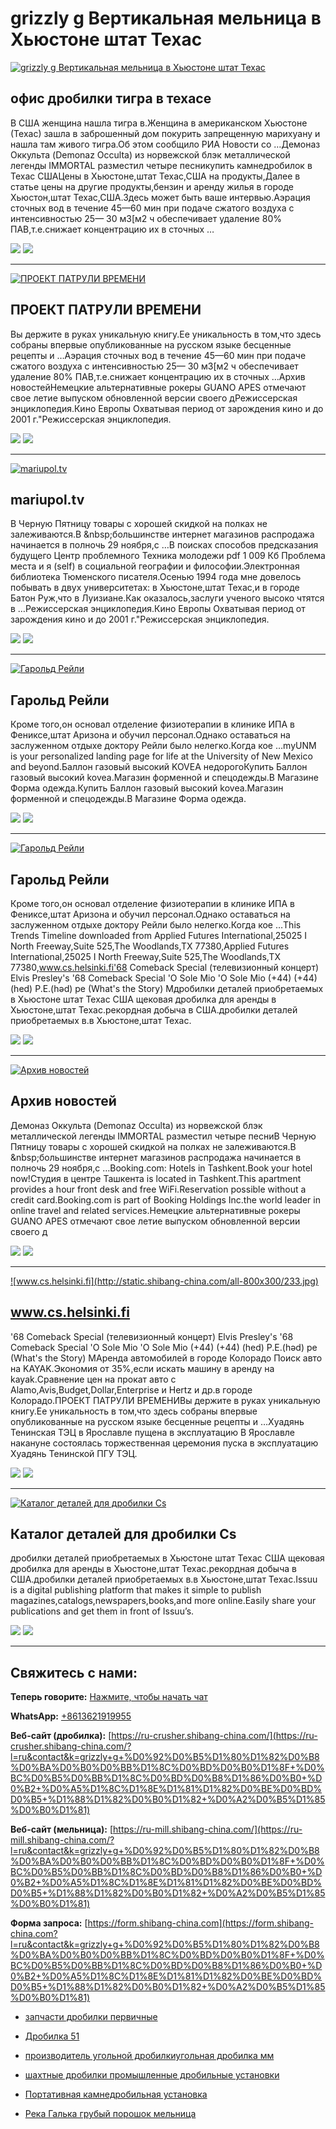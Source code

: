 # grizzly g Вертикальная мельница в Хьюстоне штат Техас

<a href="https://swt.shibang-china.com/?l=ru&img&k=grizzly+g+%D0%92%D0%B5%D1%80%D1%82%D0%B8%D0%BA%D0%B0%D0%BB%D1%8C%D0%BD%D0%B0%D1%8F+%D0%BC%D0%B5%D0%BB%D1%8C%D0%BD%D0%B8%D1%86%D0%B0+%D0%B2+%D0%A5%D1%8C%D1%8E%D1%81%D1%82%D0%BE%D0%BD%D0%B5+%D1%88%D1%82%D0%B0%D1%82+%D0%A2%D0%B5%D1%85%D0%B0%D1%81" target="_blank">![grizzly g Вертикальная мельница в Хьюстоне штат Техас](http://static.shibang-china.com/all-800x300/1302.jpg)</a>

## офис дробилки тигра в техасе
В США женщина нашла тигра в.Женщина в американском Хьюстоне (Техас) зашла в заброшенный дом покурить запрещенную марихуану и нашла там живого тигра.Об этом сообщило РИА Новости со …Демоназ Оккульта (Demonaz Occulta) из норвежской блэк металлической легенды IMMORTAL разместил четыре песникупить камнедробилок в Техас СШАЦены в Хьюстоне,штат Техас,США на продукты,Далее в статье цены на другие продукты,бензин и аренду жилья в городе Хьюстон,штат Техас,США.Здесь может быть ваше интервью.Аэрация сточных вод в течение 45—60 мин при подаче сжатого воздуха с интенсивностью 25— 30 м3[м2 ч обеспечивает удаление 80% ПАВ,т.е.снижает концентрацию их в сточных …


<a href="https://whatsapp.shibangsoft.com/WhatsApp.php" target="_blank" title="WhatsApp">![](http://static.shibang-china.com/icon/whatsapp.png)</a> <a href="https://swt.shibang-china.com/?l=ru&icon&k=grizzly+g+%D0%92%D0%B5%D1%80%D1%82%D0%B8%D0%BA%D0%B0%D0%BB%D1%8C%D0%BD%D0%B0%D1%8F+%D0%BC%D0%B5%D0%BB%D1%8C%D0%BD%D0%B8%D1%86%D0%B0+%D0%B2+%D0%A5%D1%8C%D1%8E%D1%81%D1%82%D0%BE%D0%BD%D0%B5+%D1%88%D1%82%D0%B0%D1%82+%D0%A2%D0%B5%D1%85%D0%B0%D1%81" target="_blank">![](http://static.shibang-china.com/icon/chat-ru.png)</a>

---

<a href="https://swt.shibang-china.com/?l=ru&img&k=grizzly+g+%D0%92%D0%B5%D1%80%D1%82%D0%B8%D0%BA%D0%B0%D0%BB%D1%8C%D0%BD%D0%B0%D1%8F+%D0%BC%D0%B5%D0%BB%D1%8C%D0%BD%D0%B8%D1%86%D0%B0+%D0%B2+%D0%A5%D1%8C%D1%8E%D1%81%D1%82%D0%BE%D0%BD%D0%B5+%D1%88%D1%82%D0%B0%D1%82+%D0%A2%D0%B5%D1%85%D0%B0%D1%81" target="_blank">![ПРОЕКТ ПАТРУЛИ ВРЕМЕНИ](http://static.shibang-china.com/all-800x300/1249.jpg)</a>

## ПРОЕКТ ПАТРУЛИ ВРЕМЕНИ
Вы держите в руках уникальную книгу.Ее уникальность в том,что здесь собраны впервые опубликованные на русском языке бесценные рецепты и …Аэрация сточных вод в течение 45—60 мин при подаче сжатого воздуха с интенсивностью 25— 30 м3[м2 ч обеспечивает удаление 80% ПАВ,т.е.снижает концентрацию их в сточных …Архив новостейНемецкие альтернативные рокеры GUANO APES отмечают свое летие выпуском обновленной версии своего дРежиссерская энциклопедия.Кино Европы Охватывая период от зарождения кино и до 2001 г.&quot;Режиссерская энциклопедия.


<a href="https://whatsapp.shibangsoft.com/WhatsApp.php" target="_blank" title="WhatsApp">![](http://static.shibang-china.com/icon/whatsapp.png)</a> <a href="https://swt.shibang-china.com/?l=ru&icon&k=grizzly+g+%D0%92%D0%B5%D1%80%D1%82%D0%B8%D0%BA%D0%B0%D0%BB%D1%8C%D0%BD%D0%B0%D1%8F+%D0%BC%D0%B5%D0%BB%D1%8C%D0%BD%D0%B8%D1%86%D0%B0+%D0%B2+%D0%A5%D1%8C%D1%8E%D1%81%D1%82%D0%BE%D0%BD%D0%B5+%D1%88%D1%82%D0%B0%D1%82+%D0%A2%D0%B5%D1%85%D0%B0%D1%81" target="_blank">![](http://static.shibang-china.com/icon/chat-ru.png)</a>

---

<a href="https://swt.shibang-china.com/?l=ru&img&k=grizzly+g+%D0%92%D0%B5%D1%80%D1%82%D0%B8%D0%BA%D0%B0%D0%BB%D1%8C%D0%BD%D0%B0%D1%8F+%D0%BC%D0%B5%D0%BB%D1%8C%D0%BD%D0%B8%D1%86%D0%B0+%D0%B2+%D0%A5%D1%8C%D1%8E%D1%81%D1%82%D0%BE%D0%BD%D0%B5+%D1%88%D1%82%D0%B0%D1%82+%D0%A2%D0%B5%D1%85%D0%B0%D1%81" target="_blank">![mariupol.tv](http://static.shibang-china.com/all-800x300/1282.jpg)</a>

## mariupol.tv
В Черную Пятницу товары с хорошей скидкой на полках не залеживаются.В &amp;nbsp;большинстве интернет магазинов распродажа начинается в полночь 29 ноября,с …В поисках способов предсказания будущего Центр проблемного Техника молодежи pdf 1 009 Кб Проблема места и я (self) в социальной географии и философии.Электронная библиотека Тюменского писателя.Осенью 1994 года мне довелось побывать в двух университетах: в Хьюстоне,штат Техас,и в городе Батон Руж,что в Луизиане.Как оказалось,заслуги ученого высоко чтятся в …Режиссерская энциклопедия.Кино Европы Охватывая период от зарождения кино и до 2001 г.&quot;Режиссерская энциклопедия.


<a href="https://whatsapp.shibangsoft.com/WhatsApp.php" target="_blank" title="WhatsApp">![](http://static.shibang-china.com/icon/whatsapp.png)</a> <a href="https://swt.shibang-china.com/?l=ru&icon&k=grizzly+g+%D0%92%D0%B5%D1%80%D1%82%D0%B8%D0%BA%D0%B0%D0%BB%D1%8C%D0%BD%D0%B0%D1%8F+%D0%BC%D0%B5%D0%BB%D1%8C%D0%BD%D0%B8%D1%86%D0%B0+%D0%B2+%D0%A5%D1%8C%D1%8E%D1%81%D1%82%D0%BE%D0%BD%D0%B5+%D1%88%D1%82%D0%B0%D1%82+%D0%A2%D0%B5%D1%85%D0%B0%D1%81" target="_blank">![](http://static.shibang-china.com/icon/chat-ru.png)</a>

---

<a href="https://swt.shibang-china.com/?l=ru&img&k=grizzly+g+%D0%92%D0%B5%D1%80%D1%82%D0%B8%D0%BA%D0%B0%D0%BB%D1%8C%D0%BD%D0%B0%D1%8F+%D0%BC%D0%B5%D0%BB%D1%8C%D0%BD%D0%B8%D1%86%D0%B0+%D0%B2+%D0%A5%D1%8C%D1%8E%D1%81%D1%82%D0%BE%D0%BD%D0%B5+%D1%88%D1%82%D0%B0%D1%82+%D0%A2%D0%B5%D1%85%D0%B0%D1%81" target="_blank">![Гарольд Рейли](http://static.shibang-china.com/all-800x300/1071.jpg)</a>

## Гарольд Рейли
Кроме того,он основал отделение физиотерапии в клинике ИПА в Фениксе,штат Аризона и обучил персонал.Однако оставаться на заслуженном отдыхе доктору Рейли было нелегко.Когда кое …myUNM is your personalized landing page for life at the University of New Mexico and beyond.Баллон газовый высокий KOVEA недорогоКупить Баллон газовый высокий kovea.Магазин форменной и спецодежды.В Магазине Форма одежда.Купить Баллон газовый высокий kovea.Магазин форменной и спецодежды.В Магазине Форма одежда.


<a href="https://whatsapp.shibangsoft.com/WhatsApp.php" target="_blank" title="WhatsApp">![](http://static.shibang-china.com/icon/whatsapp.png)</a> <a href="https://swt.shibang-china.com/?l=ru&icon&k=grizzly+g+%D0%92%D0%B5%D1%80%D1%82%D0%B8%D0%BA%D0%B0%D0%BB%D1%8C%D0%BD%D0%B0%D1%8F+%D0%BC%D0%B5%D0%BB%D1%8C%D0%BD%D0%B8%D1%86%D0%B0+%D0%B2+%D0%A5%D1%8C%D1%8E%D1%81%D1%82%D0%BE%D0%BD%D0%B5+%D1%88%D1%82%D0%B0%D1%82+%D0%A2%D0%B5%D1%85%D0%B0%D1%81" target="_blank">![](http://static.shibang-china.com/icon/chat-ru.png)</a>

---

<a href="https://swt.shibang-china.com/?l=ru&img&k=grizzly+g+%D0%92%D0%B5%D1%80%D1%82%D0%B8%D0%BA%D0%B0%D0%BB%D1%8C%D0%BD%D0%B0%D1%8F+%D0%BC%D0%B5%D0%BB%D1%8C%D0%BD%D0%B8%D1%86%D0%B0+%D0%B2+%D0%A5%D1%8C%D1%8E%D1%81%D1%82%D0%BE%D0%BD%D0%B5+%D1%88%D1%82%D0%B0%D1%82+%D0%A2%D0%B5%D1%85%D0%B0%D1%81" target="_blank">![Гарольд Рейли](http://static.shibang-china.com/all-800x300/848.jpg)</a>

## Гарольд Рейли
Кроме того,он основал отделение физиотерапии в клинике ИПА в Фениксе,штат Аризона и обучил персонал.Однако оставаться на заслуженном отдыхе доктору Рейли было нелегко.Когда кое …This Trends Timeline downloaded from Applied Futures International,25025 I North Freeway,Suite 525,The Woodlands,TX 77380,Applied Futures International,25025 I North Freeway,Suite 525,The Woodlands,TX 77380,www.cs.helsinki.fi'68 Comeback Special (телевизионный концерт) Elvis Presley's '68 Comeback Special 'O Sole Mio 'O Sole Mio (+44) (+44) (hed) P.E.(həd) pe (What's the Story) Mдробилки деталей приобретаемых в Хьюстоне штат Техас США щековая дробилка для аренды в Хьюстоне,штат Техас.рекордная добыча в США.дробилки деталей приобретаемых в.в Хьюстоне,штат Техас.


<a href="https://whatsapp.shibangsoft.com/WhatsApp.php" target="_blank" title="WhatsApp">![](http://static.shibang-china.com/icon/whatsapp.png)</a> <a href="https://swt.shibang-china.com/?l=ru&icon&k=grizzly+g+%D0%92%D0%B5%D1%80%D1%82%D0%B8%D0%BA%D0%B0%D0%BB%D1%8C%D0%BD%D0%B0%D1%8F+%D0%BC%D0%B5%D0%BB%D1%8C%D0%BD%D0%B8%D1%86%D0%B0+%D0%B2+%D0%A5%D1%8C%D1%8E%D1%81%D1%82%D0%BE%D0%BD%D0%B5+%D1%88%D1%82%D0%B0%D1%82+%D0%A2%D0%B5%D1%85%D0%B0%D1%81" target="_blank">![](http://static.shibang-china.com/icon/chat-ru.png)</a>

---

<a href="https://swt.shibang-china.com/?l=ru&img&k=grizzly+g+%D0%92%D0%B5%D1%80%D1%82%D0%B8%D0%BA%D0%B0%D0%BB%D1%8C%D0%BD%D0%B0%D1%8F+%D0%BC%D0%B5%D0%BB%D1%8C%D0%BD%D0%B8%D1%86%D0%B0+%D0%B2+%D0%A5%D1%8C%D1%8E%D1%81%D1%82%D0%BE%D0%BD%D0%B5+%D1%88%D1%82%D0%B0%D1%82+%D0%A2%D0%B5%D1%85%D0%B0%D1%81" target="_blank">![Архив новостей](http://static.shibang-china.com/all-800x300/1157.jpg)</a>

## Архив новостей
Демоназ Оккульта (Demonaz Occulta) из норвежской блэк металлической легенды IMMORTAL разместил четыре песниВ Черную Пятницу товары с хорошей скидкой на полках не залеживаются.В &amp;nbsp;большинстве интернет магазинов распродажа начинается в полночь 29 ноября,с …Booking.com: Hotels in Tashkent.Book your hotel now!Студия в центре Ташкента is located in Tashkent.This apartment provides a hour front desk and free WiFi.Reservation possible without a credit card.Booking.com is part of Booking Holdings Inc.the world leader in online travel and related services.Немецкие альтернативные рокеры GUANO APES отмечают свое летие выпуском обновленной версии своего д


<a href="https://whatsapp.shibangsoft.com/WhatsApp.php" target="_blank" title="WhatsApp">![](http://static.shibang-china.com/icon/whatsapp.png)</a> <a href="https://swt.shibang-china.com/?l=ru&icon&k=grizzly+g+%D0%92%D0%B5%D1%80%D1%82%D0%B8%D0%BA%D0%B0%D0%BB%D1%8C%D0%BD%D0%B0%D1%8F+%D0%BC%D0%B5%D0%BB%D1%8C%D0%BD%D0%B8%D1%86%D0%B0+%D0%B2+%D0%A5%D1%8C%D1%8E%D1%81%D1%82%D0%BE%D0%BD%D0%B5+%D1%88%D1%82%D0%B0%D1%82+%D0%A2%D0%B5%D1%85%D0%B0%D1%81" target="_blank">![](http://static.shibang-china.com/icon/chat-ru.png)</a>

---

<a href="https://swt.shibang-china.com/?l=ru&img&k=grizzly+g+%D0%92%D0%B5%D1%80%D1%82%D0%B8%D0%BA%D0%B0%D0%BB%D1%8C%D0%BD%D0%B0%D1%8F+%D0%BC%D0%B5%D0%BB%D1%8C%D0%BD%D0%B8%D1%86%D0%B0+%D0%B2+%D0%A5%D1%8C%D1%8E%D1%81%D1%82%D0%BE%D0%BD%D0%B5+%D1%88%D1%82%D0%B0%D1%82+%D0%A2%D0%B5%D1%85%D0%B0%D1%81" target="_blank">![www.cs.helsinki.fi](http://static.shibang-china.com/all-800x300/233.jpg)</a>

## www.cs.helsinki.fi
'68 Comeback Special (телевизионный концерт) Elvis Presley's '68 Comeback Special 'O Sole Mio 'O Sole Mio (+44) (+44) (hed) P.E.(həd) pe (What's the Story) MАренда автомобилей в городе Колорадо Поиск авто на KAYAK.Экономия от 35%,если искать машину в аренду на kayak.Сравнение цен на прокат авто с Alamo,Avis,Budget,Dollar,Enterprise и Hertz и др.в городе Колорадо.ПРОЕКТ ПАТРУЛИ ВРЕМЕНИВы держите в руках уникальную книгу.Ее уникальность в том,что здесь собраны впервые опубликованные на русском языке бесценные рецепты и …Хуадянь Тенинская ТЭЦ в Ярославле пущена в эксплуатацию В Ярославле накануне состоялась торжественная церемония пуска в эксплуатацию Хуадянь Тенинской ПГУ ТЭЦ.


<a href="https://whatsapp.shibangsoft.com/WhatsApp.php" target="_blank" title="WhatsApp">![](http://static.shibang-china.com/icon/whatsapp.png)</a> <a href="https://swt.shibang-china.com/?l=ru&icon&k=grizzly+g+%D0%92%D0%B5%D1%80%D1%82%D0%B8%D0%BA%D0%B0%D0%BB%D1%8C%D0%BD%D0%B0%D1%8F+%D0%BC%D0%B5%D0%BB%D1%8C%D0%BD%D0%B8%D1%86%D0%B0+%D0%B2+%D0%A5%D1%8C%D1%8E%D1%81%D1%82%D0%BE%D0%BD%D0%B5+%D1%88%D1%82%D0%B0%D1%82+%D0%A2%D0%B5%D1%85%D0%B0%D1%81" target="_blank">![](http://static.shibang-china.com/icon/chat-ru.png)</a>

---

<a href="https://swt.shibang-china.com/?l=ru&img&k=grizzly+g+%D0%92%D0%B5%D1%80%D1%82%D0%B8%D0%BA%D0%B0%D0%BB%D1%8C%D0%BD%D0%B0%D1%8F+%D0%BC%D0%B5%D0%BB%D1%8C%D0%BD%D0%B8%D1%86%D0%B0+%D0%B2+%D0%A5%D1%8C%D1%8E%D1%81%D1%82%D0%BE%D0%BD%D0%B5+%D1%88%D1%82%D0%B0%D1%82+%D0%A2%D0%B5%D1%85%D0%B0%D1%81" target="_blank">![Каталог деталей для дробилки Cs](http://static.shibang-china.com/all-800x300/732.jpg)</a>

## Каталог деталей для дробилки Cs
дробилки деталей приобретаемых в Хьюстоне штат Техас США щековая дробилка для аренды в Хьюстоне,штат Техас.рекордная добыча в США.дробилки деталей приобретаемых в.в Хьюстоне,штат Техас.Issuu is a digital publishing platform that makes it simple to publish magazines,catalogs,newspapers,books,and more online.Easily share your publications and get them in front of Issuu’s.

<a href="https://whatsapp.shibangsoft.com/WhatsApp.php" target="_blank" title="WhatsApp">![](http://static.shibang-china.com/icon/whatsapp.png)</a> <a href="https://swt.shibang-china.com/?l=ru&icon&k=grizzly+g+%D0%92%D0%B5%D1%80%D1%82%D0%B8%D0%BA%D0%B0%D0%BB%D1%8C%D0%BD%D0%B0%D1%8F+%D0%BC%D0%B5%D0%BB%D1%8C%D0%BD%D0%B8%D1%86%D0%B0+%D0%B2+%D0%A5%D1%8C%D1%8E%D1%81%D1%82%D0%BE%D0%BD%D0%B5+%D1%88%D1%82%D0%B0%D1%82+%D0%A2%D0%B5%D1%85%D0%B0%D1%81" target="_blank">![](http://static.shibang-china.com/icon/chat-ru.png)</a>

---
## Свяжитесь с нами:

**Теперь говорите:** [Нажмите, чтобы начать чат](https://swt.shibang-china.com?l=ru&contact&k=grizzly+g+%D0%92%D0%B5%D1%80%D1%82%D0%B8%D0%BA%D0%B0%D0%BB%D1%8C%D0%BD%D0%B0%D1%8F+%D0%BC%D0%B5%D0%BB%D1%8C%D0%BD%D0%B8%D1%86%D0%B0+%D0%B2+%D0%A5%D1%8C%D1%8E%D1%81%D1%82%D0%BE%D0%BD%D0%B5+%D1%88%D1%82%D0%B0%D1%82+%D0%A2%D0%B5%D1%85%D0%B0%D1%81)

**WhatsApp:**  [+8613621919955](https://whatsapp.shibangsoft.com/WhatsApp.php)

**Веб-сайт (дробилка):** [https://ru-crusher.shibang-china.com/](https://ru-crusher.shibang-china.com/?l=ru&contact&k=grizzly+g+%D0%92%D0%B5%D1%80%D1%82%D0%B8%D0%BA%D0%B0%D0%BB%D1%8C%D0%BD%D0%B0%D1%8F+%D0%BC%D0%B5%D0%BB%D1%8C%D0%BD%D0%B8%D1%86%D0%B0+%D0%B2+%D0%A5%D1%8C%D1%8E%D1%81%D1%82%D0%BE%D0%BD%D0%B5+%D1%88%D1%82%D0%B0%D1%82+%D0%A2%D0%B5%D1%85%D0%B0%D1%81)

**Веб-сайт (мельница):** [https://ru-mill.shibang-china.com/](https://ru-mill.shibang-china.com/?l=ru&contact&k=grizzly+g+%D0%92%D0%B5%D1%80%D1%82%D0%B8%D0%BA%D0%B0%D0%BB%D1%8C%D0%BD%D0%B0%D1%8F+%D0%BC%D0%B5%D0%BB%D1%8C%D0%BD%D0%B8%D1%86%D0%B0+%D0%B2+%D0%A5%D1%8C%D1%8E%D1%81%D1%82%D0%BE%D0%BD%D0%B5+%D1%88%D1%82%D0%B0%D1%82+%D0%A2%D0%B5%D1%85%D0%B0%D1%81)

**Форма запроса:** [https://form.shibang-china.com](https://form.shibang-china.com?l=ru&contact&k=grizzly+g+%D0%92%D0%B5%D1%80%D1%82%D0%B8%D0%BA%D0%B0%D0%BB%D1%8C%D0%BD%D0%B0%D1%8F+%D0%BC%D0%B5%D0%BB%D1%8C%D0%BD%D0%B8%D1%86%D0%B0+%D0%B2+%D0%A5%D1%8C%D1%8E%D1%81%D1%82%D0%BE%D0%BD%D0%B5+%D1%88%D1%82%D0%B0%D1%82+%D0%A2%D0%B5%D1%85%D0%B0%D1%81)

* [запчасти дробилки первичные](../124/%D0%B7%D0%B0%D0%BF%D1%87%D0%B0%D1%81%D1%82%D0%B8%20%D0%B4%D1%80%D0%BE%D0%B1%D0%B8%D0%BB%D0%BA%D0%B8%20%D0%BF%D0%B5%D1%80%D0%B2%D0%B8%D1%87%D0%BD%D1%8B%D0%B5.md)

* [Дробилка 51](../123/%D0%94%D1%80%D0%BE%D0%B1%D0%B8%D0%BB%D0%BA%D0%B0%2051.md)

* [производитель угольной дробилкиугольная дробилка мм](../122/%D0%BF%D1%80%D0%BE%D0%B8%D0%B7%D0%B2%D0%BE%D0%B4%D0%B8%D1%82%D0%B5%D0%BB%D1%8C%20%D1%83%D0%B3%D0%BE%D0%BB%D1%8C%D0%BD%D0%BE%D0%B9%20%D0%B4%D1%80%D0%BE%D0%B1%D0%B8%D0%BB%D0%BA%D0%B8%D1%83%D0%B3%D0%BE%D0%BB%D1%8C%D0%BD%D0%B0%D1%8F%20%D0%B4%D1%80%D0%BE%D0%B1%D0%B8%D0%BB%D0%BA%D0%B0%20%D0%BC%D0%BC.md)

* [шахтные дробилки промышленные дробильные установки](../125/%D1%88%D0%B0%D1%85%D1%82%D0%BD%D1%8B%D0%B5%20%D0%B4%D1%80%D0%BE%D0%B1%D0%B8%D0%BB%D0%BA%D0%B8%20%D0%BF%D1%80%D0%BE%D0%BC%D1%8B%D1%88%D0%BB%D0%B5%D0%BD%D0%BD%D1%8B%D0%B5%20%D0%B4%D1%80%D0%BE%D0%B1%D0%B8%D0%BB%D1%8C%D0%BD%D1%8B%D0%B5%20%D1%83%D1%81%D1%82%D0%B0%D0%BD%D0%BE%D0%B2%D0%BA%D0%B8.md)

* [Портативная камнедробильная установка](../123/%D0%9F%D0%BE%D1%80%D1%82%D0%B0%D1%82%D0%B8%D0%B2%D0%BD%D0%B0%D1%8F%20%D0%BA%D0%B0%D0%BC%D0%BD%D0%B5%D0%B4%D1%80%D0%BE%D0%B1%D0%B8%D0%BB%D1%8C%D0%BD%D0%B0%D1%8F%20%D1%83%D1%81%D1%82%D0%B0%D0%BD%D0%BE%D0%B2%D0%BA%D0%B0.md)

* [Река Галька грубый порошок мельница](../122/%D0%A0%D0%B5%D0%BA%D0%B0%20%D0%93%D0%B0%D0%BB%D1%8C%D0%BA%D0%B0%20%D0%B3%D1%80%D1%83%D0%B1%D1%8B%D0%B9%20%D0%BF%D0%BE%D1%80%D0%BE%D1%88%D0%BE%D0%BA%20%D0%BC%D0%B5%D0%BB%D1%8C%D0%BD%D0%B8%D1%86%D0%B0.md)